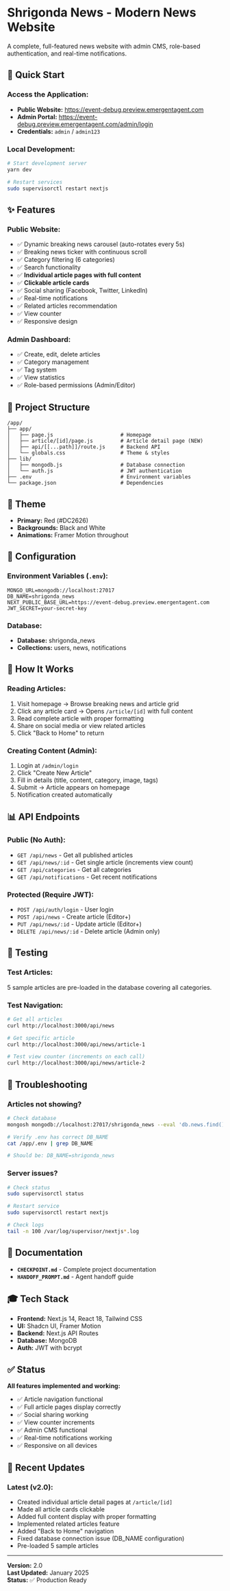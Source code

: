 # Shrigonda News - Modern News Website

A complete, full-featured news website with admin CMS, role-based authentication, and real-time notifications.

## 🚀 Quick Start

### Access the Application:
- **Public Website:** https://event-debug.preview.emergentagent.com
- **Admin Portal:** https://event-debug.preview.emergentagent.com/admin/login
- **Credentials:** `admin` / `admin123`

### Local Development:
```bash
# Start development server
yarn dev

# Restart services
sudo supervisorctl restart nextjs
```

## ✨ Features

### Public Website:
- ✅ Dynamic breaking news carousel (auto-rotates every 5s)
- ✅ Breaking news ticker with continuous scroll
- ✅ Category filtering (6 categories)
- ✅ Search functionality
- ✅ **Individual article pages with full content**
- ✅ **Clickable article cards**
- ✅ Social sharing (Facebook, Twitter, LinkedIn)
- ✅ Real-time notifications
- ✅ Related articles recommendation
- ✅ View counter
- ✅ Responsive design

### Admin Dashboard:
- ✅ Create, edit, delete articles
- ✅ Category management
- ✅ Tag system
- ✅ View statistics
- ✅ Role-based permissions (Admin/Editor)

## 📁 Project Structure

```
/app/
├── app/
│   ├── page.js                      # Homepage
│   ├── article/[id]/page.js         # Article detail page (NEW)
│   ├── api/[[...path]]/route.js     # Backend API
│   └── globals.css                  # Theme & styles
├── lib/
│   ├── mongodb.js                   # Database connection
│   └── auth.js                      # JWT authentication
├── .env                             # Environment variables
└── package.json                     # Dependencies
```

## 🎨 Theme
- **Primary:** Red (#DC2626)
- **Backgrounds:** Black and White
- **Animations:** Framer Motion throughout

## 🔧 Configuration

### Environment Variables (`.env`):
```
MONGO_URL=mongodb://localhost:27017
DB_NAME=shrigonda_news
NEXT_PUBLIC_BASE_URL=https://event-debug.preview.emergentagent.com
JWT_SECRET=your-secret-key
```

### Database:
- **Database:** shrigonda_news
- **Collections:** users, news, notifications

## 🎯 How It Works

### Reading Articles:
1. Visit homepage → Browse breaking news and article grid
2. Click any article card → Opens `/article/[id]` with full content
3. Read complete article with proper formatting
4. Share on social media or view related articles
5. Click "Back to Home" to return

### Creating Content (Admin):
1. Login at `/admin/login`
2. Click "Create New Article"
3. Fill in details (title, content, category, image, tags)
4. Submit → Article appears on homepage
5. Notification created automatically

## 📊 API Endpoints

### Public (No Auth):
- `GET /api/news` - Get all published articles
- `GET /api/news/:id` - Get single article (increments view count)
- `GET /api/categories` - Get all categories
- `GET /api/notifications` - Get recent notifications

### Protected (Require JWT):
- `POST /api/auth/login` - User login
- `POST /api/news` - Create article (Editor+)
- `PUT /api/news/:id` - Update article (Editor+)
- `DELETE /api/news/:id` - Delete article (Admin only)

## 🧪 Testing

### Test Articles:
5 sample articles are pre-loaded in the database covering all categories.

### Test Navigation:
```bash
# Get all articles
curl http://localhost:3000/api/news

# Get specific article
curl http://localhost:3000/api/news/article-1

# Test view counter (increments on each call)
curl http://localhost:3000/api/news/article-2
```

## 🐛 Troubleshooting

### Articles not showing?
```bash
# Check database
mongosh mongodb://localhost:27017/shrigonda_news --eval 'db.news.find().count()'

# Verify .env has correct DB_NAME
cat /app/.env | grep DB_NAME

# Should be: DB_NAME=shrigonda_news
```

### Server issues?
```bash
# Check status
sudo supervisorctl status

# Restart service
sudo supervisorctl restart nextjs

# Check logs
tail -n 100 /var/log/supervisor/nextjs*.log
```

## 📖 Documentation

- **`CHECKPOINT.md`** - Complete project documentation
- **`HANDOFF_PROMPT.md`** - Agent handoff guide

## 🎓 Tech Stack

- **Frontend:** Next.js 14, React 18, Tailwind CSS
- **UI:** Shadcn UI, Framer Motion
- **Backend:** Next.js API Routes
- **Database:** MongoDB
- **Auth:** JWT with bcrypt

## ✅ Status

**All features implemented and working:**
- ✅ Article navigation functional
- ✅ Full article pages display correctly
- ✅ Social sharing working
- ✅ View counter increments
- ✅ Admin CMS functional
- ✅ Real-time notifications working
- ✅ Responsive on all devices

## 🚀 Recent Updates

### Latest (v2.0):
- Created individual article detail pages at `/article/[id]`
- Made all article cards clickable
- Added full content display with proper formatting
- Implemented related articles feature
- Added "Back to Home" navigation
- Fixed database connection issue (DB_NAME configuration)
- Pre-loaded 5 sample articles

---

**Version:** 2.0  
**Last Updated:** January 2025  
**Status:** ✅ Production Ready
